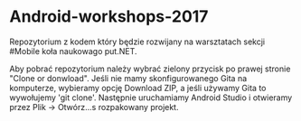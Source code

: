 # Android-workshops-2017

Repozytorium z kodem który będzie rozwijany na warsztatach sekcji #Mobile koła naukowago put.NET.

Aby pobrać repozytorium należy wybrać zielony przycisk po prawej stronie "Clone or donwload". Jeśli nie mamy skonfigurowanego Gita na komputerze, wybieramy opcję Download ZIP, a jeśli używamy Gita to wywołujemy 'git clone'.
Następnie uruchamiamy Android Studio i otwieramy przez Plik -> Otwórz...s rozpakowany projekt.